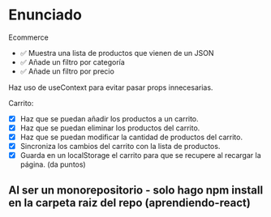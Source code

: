 # Enunciado

Ecommerce

- ✅ Muestra una lista de productos que vienen de un JSON
- ✅ Añade un filtro por categoría
- ✅ Añade un filtro por precio

Haz uso de useContext para evitar pasar props innecesarias.

Carrito:

- [x] Haz que se puedan añadir los productos a un carrito.
- [x] Haz que se puedan eliminar los productos del carrito.
- [x] Haz que se puedan modificar la cantidad de productos del carrito.
- [x] Sincroniza los cambios del carrito con la lista de productos.
- [x] Guarda en un localStorage el carrito para que se recupere al recargar la página. (da puntos)

## Al ser un monorepositorio - solo hago npm install en la carpeta raiz del repo (aprendiendo-react)
